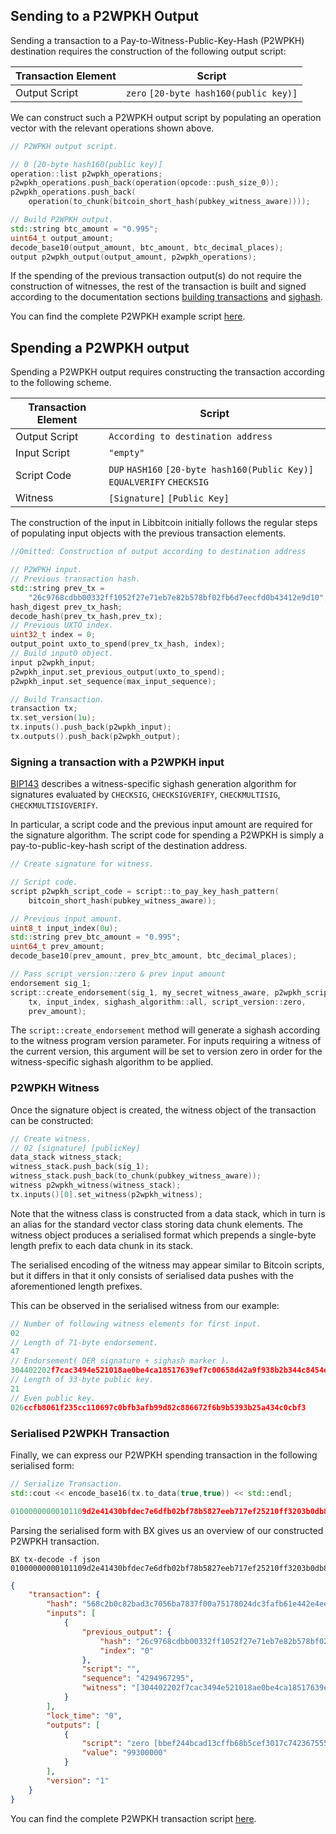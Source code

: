 ## Sending to a P2WPKH Output
Sending a transaction to a Pay-to-Witness-Public-Key-Hash (P2WPKH) destination requires the construction of the following output script:

| Transaction Element | Script							                   |
| --------------------|----------------------------------------|
| Output Script       | `zero` `[20-byte hash160(public key)]` |

We can construct such a P2WPKH output script by populating an operation vector with the relevant operations shown above.

```c++
// P2WPKH output script.

// 0 [20-byte hash160(public key)]
operation::list p2wpkh_operations;
p2wpkh_operations.push_back(operation(opcode::push_size_0));
p2wpkh_operations.push_back(
    operation(to_chunk(bitcoin_short_hash(pubkey_witness_aware))));

// Build P2WPKH output.
std::string btc_amount = "0.995";
uint64_t output_amount;
decode_base10(output_amount, btc_amount, btc_decimal_places);
output p2wpkh_output(output_amount, p2wpkh_operations);
```

If the spending of the previous transaction output(s) do not require the construction of witnesses, the rest of the transaction is built and signed according to the documentation sections [building transactions](https://github.com/libbitcoin/libbitcoin/wiki/Building-Transactions) and [sighash](https://github.com/libbitcoin/libbitcoin/wiki/Sighash-and-TX-Signing).

You can find the complete P2WPKH example script [here](https://github.com/libbitcoin/libbitcoin/wiki/Examples-from-Pay-to-Witness-Transactions).

## Spending a P2WPKH output

Spending a P2WPKH output requires constructing the transaction according to the following scheme.

| Transaction Element | Script							                                                    |
| --------------------|-------------------------------------------------------------------------|
| Output Script       | `According to destination address` 																      |
| Input Script 	      | `"empty"`																													      |
| Script Code 	      | `DUP` `HASH160` `[20-byte hash160(Public Key)]` `EQUALVERIFY` `CHECKSIG`|
| Witness 		        | `[Signature]` `[Public Key]` 																						|

The construction of the input in Libbitcoin initially follows the regular steps of populating input objects with the previous transaction elements.

```c++
//Omitted: Construction of output according to destination address
```
```c++
// P2WPKH input.
// Previous transaction hash.
std::string prev_tx =
    "26c9768cdbb00332ff1052f27e71eb7e82b578bf02fb6d7eecfd0b43412e9d10";
hash_digest prev_tx_hash;
decode_hash(prev_tx_hash,prev_tx);
// Previous UXTO index.
uint32_t index = 0;
output_point uxto_to_spend(prev_tx_hash, index);
// Build input0 object.
input p2wpkh_input;
p2wpkh_input.set_previous_output(uxto_to_spend);
p2wpkh_input.set_sequence(max_input_sequence);

// Build Transaction.
transaction tx;
tx.set_version(1u);
tx.inputs().push_back(p2wpkh_input);
tx.outputs().push_back(p2wpkh_output);
```

### Signing a transaction with a P2WPKH input

[BIP143](https://github.com/bitcoin/bips/blob/master/bip-0143.mediawiki) describes a witness-specific sighash generation algorithm for signatures evaluated by `CHECKSIG`, `CHECKSIGVERIFY`, `CHECKMULTISIG`, `CHECKMULTISIGVERIFY`.  

In particular, a script code and the previous input amount are required for the signature algorithm. The script code for spending a P2WPKH is simply a pay-to-public-key-hash script of the destination address.

```c++
// Create signature for witness.

// Script code.
script p2wpkh_script_code = script::to_pay_key_hash_pattern(
    bitcoin_short_hash(pubkey_witness_aware));

// Previous input amount.
uint8_t input_index(0u);
std::string prev_btc_amount = "0.995";
uint64_t prev_amount;
decode_base10(prev_amount, prev_btc_amount, btc_decimal_places);

// Pass script_version::zero & prev input amount
endorsement sig_1;
script::create_endorsement(sig_1, my_secret_witness_aware, p2wpkh_script_code,
    tx, input_index, sighash_algorithm::all, script_version::zero,
    prev_amount);
```
The `script::create_endorsement` method will generate a sighash according to the witness program version parameter. For inputs requiring a witness of the current version, this argument will be set to version zero in order for the witness-specific sighash algorithm to be applied.

### P2WPKH Witness

Once the signature object is created, the witness object of the transaction can be constructed:

```c++
// Create witness.
// 02 [signature] [publicKey]
data_stack witness_stack;
witness_stack.push_back(sig_1);
witness_stack.push_back(to_chunk(pubkey_witness_aware));
witness p2wpkh_witness(witness_stack);
tx.inputs()[0].set_witness(p2wpkh_witness);
```

Note that the witness class is constructed from a data stack, which in turn is an alias for the standard vector class storing data chunk elements. The witness object produces a serialised format which prepends a single-byte length prefix to each data chunk in its stack.

The serialised encoding of the witness may appear similar to Bitcoin scripts, but it differs in that it only consists of serialised data pushes with the aforementioned length prefixes.

This can be observed in the serialised witness from our example:

```c++
// Number of following witness elements for first input.
02
// Length of 71-byte endorsement.
47
// Endorsement( DER signature + sighash marker ).
304402202f7cac3494e521018ae0be4ca18517639ef7c00658d42a9f938b2b344c8454e2022039a54218832fad5d14b331329d9042c51ee6be287e95e49ee5b96fda1f5ce13f01
// Length of 33-byte public key.
21
// Even public key.
026ccfb8061f235cc110697c0bfb3afb99d82c886672f6b9b5393b25a434c0cbf3
```

### Serialised P2WPKH Transaction

Finally, we can express our P2WPKH spending transaction in the following serialised form:
```c++
// Serialize Transaction.
std::cout << encode_base16(tx.to_data(true,true)) << std::endl;
```

```c++
01000000000101109d2e41430bfdec7e6dfb02bf78b5827eeb717ef25210ff3203b0db8c76c9260000000000ffffffff01a032eb0500000000160014bbef244bcad13cffb68b5cef3017c742367555220247304402202f7cac3494e521018ae0be4ca18517639ef7c00658d42a9f938b2b344c8454e2022039a54218832fad5d14b331329d9042c51ee6be287e95e49ee5b96fda1f5ce13f0121026ccfb8061f235cc110697c0bfb3afb99d82c886672f6b9b5393b25a434c0cbf300000000
```
Parsing the serialised form with BX gives us an overview of our constructed P2WPKH transaction.
```
BX tx-decode -f json 01000000000101109d2e41430bfdec7e6dfb02bf78b5827eeb717ef25210ff3203b0db8c76c9260000000000ffffffff01a032eb0500000000160014bbef244bcad13cffb68b5cef3017c742367555220247304402202f7cac3494e521018ae0be4ca18517639ef7c00658d42a9f938b2b344c8454e2022039a54218832fad5d14b331329d9042c51ee6be287e95e49ee5b96fda1f5ce13f0121026ccfb8061f235cc110697c0bfb3afb99d82c886672f6b9b5393b25a434c0cbf300000000
```
```json
{
    "transaction": {
        "hash": "568c2b0c82bad3c7056ba7837f00a75178024dc3fafb61e442e4ee18bb31a5c2",
        "inputs": [
            {
                "previous_output": {
                    "hash": "26c9768cdbb00332ff1052f27e71eb7e82b578bf02fb6d7eecfd0b43412e9d10",
                    "index": "0"
                },
                "script": "",
                "sequence": "4294967295",
                "witness": "[304402202f7cac3494e521018ae0be4ca18517639ef7c00658d42a9f938b2b344c8454e2022039a54218832fad5d14b331329d9042c51ee6be287e95e49ee5b96fda1f5ce13f01] [026ccfb8061f235cc110697c0bfb3afb99d82c886672f6b9b5393b25a434c0cbf3]"
            }
        ],
        "lock_time": "0",
        "outputs": [
            {
                "script": "zero [bbef244bcad13cffb68b5cef3017c74236755522]",
                "value": "99300000"
            }
        ],
        "version": "1"
    }
}
```
You can find the complete P2WPKH transaction script [here](https://github.com/libbitcoin/libbitcoin/wiki/Examples-from-Pay-to-Witness-Transactions).